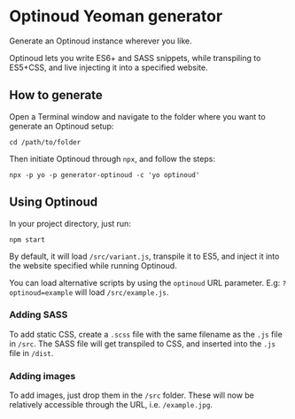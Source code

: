 # Optinoud Yeoman generator

Generate an Optinoud instance wherever you like.

Optinoud lets you write ES6+ and SASS snippets, while transpiling to ES5+CSS, and live injecting it into a specified website.

## How to generate

Open a Terminal window and navigate to the folder where you want to generate an Optinoud setup:

```shell
cd /path/to/folder
```

Then initiate Optinoud through `npx`, and follow the steps:

```shell
npx -p yo -p generator-optinoud -c 'yo optinoud'
```

## Using Optinoud

In your project directory, just run:

```shell
npm start
```

By default, it will load `/src/variant.js`, transpile it to ES5, and inject it into the website specified while running Optinoud.

You can load alternative scripts by using the `optinoud` URL parameter. E.g: `?optinoud=example` will load `/src/example.js`.

### Adding SASS

To add static CSS, create a `.scss` file with the same filename as the `.js` file in `/src`. The SASS file will get transpiled to CSS, and inserted into the `.js` file in `/dist`.

### Adding images

To add images, just drop them in the `/src` folder. These will now be relatively accessible through the URL, i.e. `/example.jpg`.
